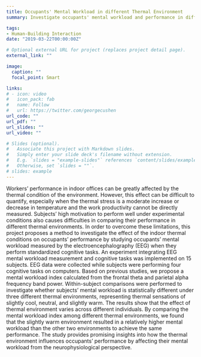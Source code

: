 ```yaml
---
title: Occupants' Mental Workload in different Thermal Environment
summary: Investigate occupants' mental workload and performance in different thermal environment with computerized congitive tasks and EEG

tags:
- Human-Building Interaction
date: "2019-03-22T00:00:00Z"

# Optional external URL for project (replaces project detail page).
external_link: ""

image:
  caption: ""
  focal_point: Smart

links:
# - icon: video
#   icon_pack: fab
#   name: Follow
#   url: https://twitter.com/georgecushen
url_code: ""
url_pdf: ""
url_slides: ""
url_video: ""

# Slides (optional).
#   Associate this project with Markdown slides.
#   Simply enter your slide deck's filename without extension.
#   E.g. `slides = "example-slides"` references `content/slides/example-slides.md`.
#   Otherwise, set `slides = ""`.
# slides: example
---
```


Workers’ performance in indoor offices can be greatly affected by the thermal condition of the environment. However, this effect can be difficult to quantify, especially when the thermal stress is a moderate increase or decrease in temperature and the work productivity cannot be directly measured. Subjects’ high motivation to perform well under experimental conditions also causes difficulties in comparing their performance in different thermal environments. In order to overcome these limitations, this project proposes a method to investigate the effect of the indoor thermal conditions on occupants’ performance by studying occupants’ mental workload measured by the electroencephalography (EEG) when they perform standardized cognitive tasks. An experiment integrating EEG mental workload measurement and cognitive tasks was implemented on 15 subjects. EEG data were collected while subjects were performing four cognitive tasks on computers. Based on previous studies, we propose a mental workload index calculated from the frontal theta and parietal alpha frequency band power. Within-subject comparisons were performed to investigate whether subjects’ mental workload is statistically different under three different thermal environments, representing thermal sensations of slightly cool, neutral, and slightly warm. The results show that the effect of thermal environment varies across different individuals. By comparing the mental workload index among different thermal environments, we found that the slightly warm environment resulted in a relatively higher mental workload than the other two environments to achieve the same performance. The study provides promising insights into how the thermal environment influences occupants’ performance by affecting their mental workload from the neurophysiological perspective.